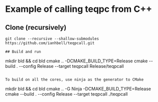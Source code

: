 
# Example of calling teqpc from C++

## Clone (recursively)

```
git clone --recursive --shallow-submodules https://github.com/ianhbell/teqpcall.git

## Build and run

```
mkdir bld && cd bld
cmake .. -DCMAKE_BUILD_TYPE=Release
cmake --build . --config Release  --target teqpcall
Release/teqpcall
```

To build on all the cores, use ninja as the generator to CMake
```
mkdir bld && cd bld
cmake .. -G Ninja -DCMAKE_BUILD_TYPE=Release
cmake --build . --config Release --target teqpcall
./teqpcall
```
